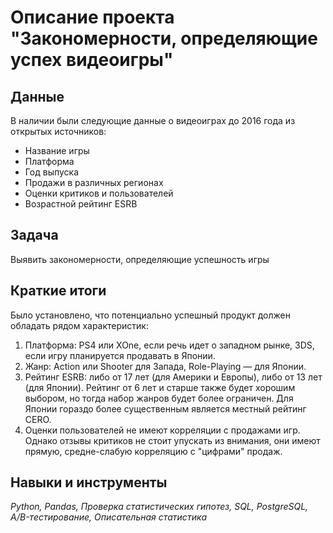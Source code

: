 # Описание проекта "Закономерности, определяющие успех видеоигры"
 
## Данные
В наличии были следующие данные о видеоиграх до 2016 года из открытых источников:
- Название игры
- Платформа
- Год выпуска
- Продажи в различных регионах
- Оценки критиков и пользователей
- Возрастной рейтинг ESRB

## Задача
Выявить закономерности, определяющие успешность игры 

## Краткие итоги
Было установлено, что потенциально успешный продукт должен обладать рядом характеристик:
1) Платформа: PS4 или XOne, если речь идет о западном рынке, 3DS, если игру планируется продавать в Японии.
2) Жанр: Action или Shooter для Запада, Role-Playing — для Японии.
3) Рейтинг ESRB: либо от 17 лет (для Америки и Европы), либо от 13 лет (для Японии). Рейтинг от 6 лет и старше также будет хорошим выбором, но тогда набор жанров будет более ограничен. Для Японии гораздо более существенным является местный рейтинг CERO.
4) Оценки пользователей не имеют корреляции с продажами игр. Однако отзывы критиков не стоит упускать из внимания, они имеют прямую, средне-слабую корреляцию с "цифрами" продаж. 

## Навыки и инструменты
*Python, Pandas, Проверка статистических гипотез, SQL, PostgreSQL, A/B-тестирование, Описательная статистика*
